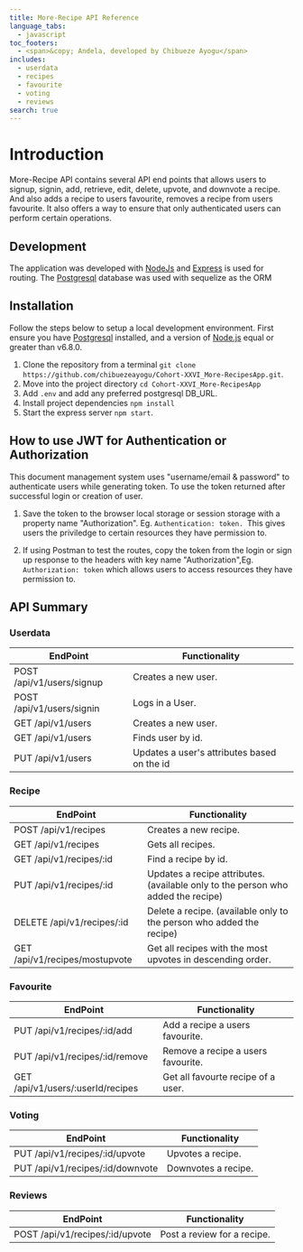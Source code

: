 ```yaml
---
title: More-Recipe API Reference
language_tabs:
  - javascript
toc_footers:
  - <span>&copy; Andela, developed by Chibueze Ayogu</span>
includes:
  - userdata
  - recipes
  - favourite
  - voting
  - reviews
search: true
---
```

# Introduction
More-Recipe API contains several API end points that allows users to signup, signin, add, retrieve, edit, delete, upvote, and downvote a recipe. And also adds a recipe to users favourite, removes a recipe from users favourite. It also offers a way to ensure that only authenticated users can perform certain operations.
## Development
The application was developed with [NodeJs](http://nodejs.org/) and [Express](http://expressjs.com/) is used for routing. The [Postgresql](http://postgresql.com/) database was used with sequelize as the ORM
## Installation
Follow the steps below to setup a local development environment. First ensure you have [Postgresql](https://www.postgresql.org/) installed, and a version of [Node.js](http://nodejs.org/) equal or greater than v6.8.0.

1. Clone the repository from a terminal `git clone https://github.com/chibuezeayogu/Cohort-XXVI_More-RecipesApp.git`.
2. Move into the project directory `cd Cohort-XXVI_More-RecipesApp`
3. Add `.env` and add any preferred postgresql DB_URL.
4. Install project dependencies `npm install`
5. Start the express server `npm start`.

## How to use JWT for Authentication or Authorization

This document management system uses "username/email & password" to authenticate users while generating token. To use the token returned after successful login or creation of user.
1. Save the token to the browser local storage or session storage with a property name "Authorization". Eg. `Authentication: token. `This gives users the priviledge to certain resources they have permission to.

2. If using Postman to test the routes, copy the token from the login or sign up response to the headers with key name "Authorization",Eg. `Authorization: token` which allows users to access resources they have permission to.

## API Summary
### Userdata
EndPoint                        |   Functionality
-----------------------------|----------------------------------
POST /api/v1/users/signup    |   Creates a new user.
POST /api/v1/users/signin    |   Logs in a User.
GET /api/v1/users            |   Creates a new user.
GET /api/v1/users            |   Finds user by id.
PUT /api/v1/users            |   Updates a user's attributes based on the id 


### Recipe
EndPoint                     |   Functionality
-----------------------------|-----------------------------------
POST /api/v1/recipes         |   Creates a new recipe.
GET /api/v1/recipes          |   Gets all recipes.
GET /api/v1/recipes/:id      |   Find a recipe by id.
PUT /api/v1/recipes/:id      |   Updates a recipe attributes. (available only to the person who added the recipe)
DELETE /api/v1/recipes/:id     | Delete a recipe. (available only to the person who added the recipe)
GET /api/v1/recipes/mostupvote | Get all recipes with the most upvotes in descending order.

### Favourite
EndPoint                           |   Functionality
-----------------------------------|-----------------------------------
PUT /api/v1/recipes/:id/add        |   Add a recipe a users favourite.
PUT /api/v1/recipes/:id/remove     |   Remove a recipe a users favourite.
GET /api/v1/users/:userId/recipes  |   Get all favourte recipe of a user.

### Voting
EndPoint                           |   Functionality
-----------------------------------|-----------------------------------
PUT /api/v1/recipes/:id/upvote     |   Upvotes a recipe.
PUT /api/v1/recipes/:id/downvote   |   Downvotes a recipe.

### Reviews
EndPoint                           |   Functionality
-----------------------------------|-----------------------------------
POST /api/v1/recipes/:id/upvote    |   Post a review for a recipe.
